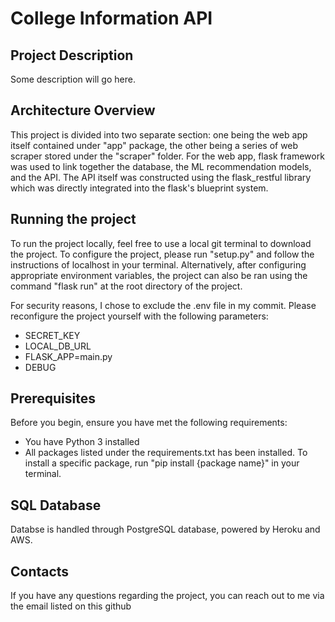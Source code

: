 # College Information API

## Project Description
Some description will go here.

## Architecture Overview
This project is divided into two separate section: one being the web app itself contained under "app" package, the other being a series of web scraper stored under the "scraper" folder. For the web app, flask framework was used to link together the database, the ML recommendation models, and the API. The API itself was constructed using the flask_restful library which was directly integrated into the flask's blueprint system. 

## Running the project
To run the project locally, feel free to use a local git terminal to download the project. To configure the project, please run "setup.py" and follow the instructions of localhost in your terminal. Alternatively, after configuring appropriate environment variables, the project can also be ran using the command "flask run" at the root directory of the project.

For security reasons, I chose to exclude the .env file in my commit. Please reconfigure the project yourself with the following parameters:
* SECRET_KEY
* LOCAL_DB_URL
* FLASK_APP=main.py
* DEBUG

## Prerequisites
Before you begin, ensure you have met the following requirements:
* You have Python 3 installed
* All packages listed under the requirements.txt has been installed. To install a specific package, run "pip install {package name}" in your terminal.

## SQL Database
Databse is handled through PostgreSQL database, powered by Heroku and AWS. 

## Contacts
If you have any questions regarding the project, you can reach out to me via the email listed on this github



















